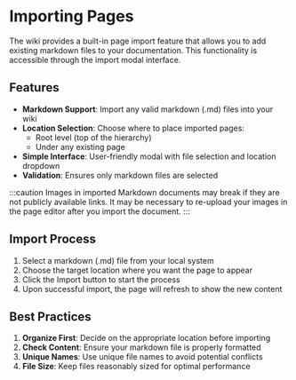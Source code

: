 # Importing Pages

The wiki provides a built-in page import feature that allows you to add existing markdown files to your documentation. This functionality is accessible through the import modal interface.

## Features

* **Markdown Support**: Import any valid markdown (.md) files into your wiki
* **Location Selection**: Choose where to place imported pages:
  * Root level (top of the hierarchy)
  * Under any existing page
* **Simple Interface**: User-friendly modal with file selection and location dropdown
* **Validation**: Ensures only markdown files are selected

:::caution
Images in imported Markdown documents may break if they are not publicly available links.  It may be necessary to re-upload your images in the page editor after you import the document.
:::

## Import Process

1. Select a markdown (.md) file from your local system
2. Choose the target location where you want the page to appear
3. Click the Import button to start the process
4. Upon successful import, the page will refresh to show the new content

## Best Practices

1. **Organize First**: Decide on the appropriate location before importing
2. **Check Content**: Ensure your markdown file is properly formatted
3. **Unique Names**: Use unique file names to avoid potential conflicts
4. **File Size**: Keep files reasonably sized for optimal performance
